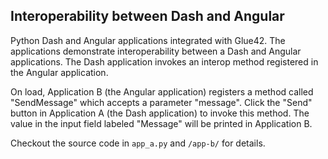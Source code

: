 ## Interoperability between Dash and Angular

Python Dash and Angular applications integrated with Glue42. The applications demonstrate interoperability between a Dash and Angular applications. The Dash application invokes an interop method registered in the Angular application.

On load, Application B (the Angular application) registers a method called "SendMessage" which accepts a parameter "message". Click the "Send" button in Application A (the Dash application) to invoke this method. The value in the input field labeled "Message" will be printed in Application B.

Checkout the source code in `app_a.py` and `/app-b/` for details.
